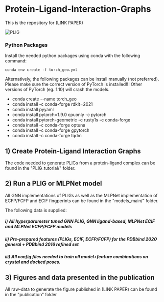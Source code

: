 # Protein-Ligand-Interaction-Graphs

This is the repository for (LINK PAPER)

![PLIG](https://user-images.githubusercontent.com/57324636/156644947-34fffcd7-3f52-4922-a70c-ba3c97fda76d.png)

### Python Packages

Install the needed python packages using conda with the following command:

```
conda env create -f torch_geo.yml
```

Alternatively, the following packages can be install manually (not preferred). Please make sure the correct version of PyTorch is installed!!! Other versions of PyTorch (eg. 1.10) will crash the models.

+ conda create --name torch_geo
+ conda install -c conda-forge rdkit=2021
+ conda install pyyaml
+ conda install pytorch=1.9.0 cpuonly -c pytorch 
+ conda install pytorch-geometric -c rusty1s -c conda-forge
+ conda install -c conda-forge optuna
+ conda install -c conda-forge gpytorch
+ conda install -c conda-forge tqdm


## 1) Create Protein-Ligand Interaction Graphs

The code needed to generate PLIGs from a protein-ligand complex can be found in the "PLIG_tutorial/" folder.
## 2) Run a PLIG or MLPNet model

All GNN implementations of PLIGs as well as the MLPNet implementation of ECFP/FCFP and ECIF fingperints can be found in the "models_main/" folder.

The following data is supplied:
##### i) All hyperparameter tuned GNN PLIG, GNN ligand-based, MLPNet ECIF and MLPNet ECFP/FCFP models 
##### ii) Pre-prepared features (PLIGs, ECIF, ECFP/FCFP) for the PDBbind 2020 general + PDBbind 2016 refined set
##### iii) All config files needed to train all model+feature combinations on crystal and docked poses.

## 3) Figures and data presented in the publication

All raw-data to generate the figure published in (LINK PAPER) can be found in the "publication" folder
